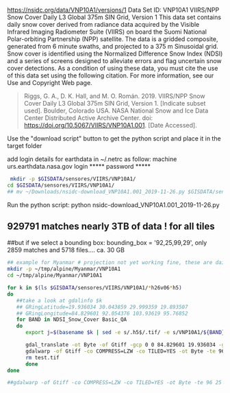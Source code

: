 
https://nsidc.org/data/VNP10A1/versions/1
Data Set ID:
VNP10A1
VIIRS/NPP Snow Cover Daily L3 Global 375m SIN Grid, Version 1
This data set contains daily snow cover derived from radiance data acquired by the Visible Infrared Imaging Radiometer Suite (VIIRS) on board the Suomi National Polar-orbiting Partnership (NPP) satellite. The data is a gridded composite, generated from 6 minute swaths, and projected to a 375 m Sinusoidal grid. Snow cover is identified using the Normalized Difference Snow Index (NDSI) and a series of screens designed to alleviate errors and flag uncertain snow cover detections.
As a condition of using these data, you must cite the use of this data set using the following citation. For more information, see our Use and Copyright Web page.

> Riggs, G. A., D. K. Hall, and M. O. Román. 2019. VIIRS/NPP Snow Cover Daily L3 Global 375m SIN Grid, Version 1. [Indicate subset used]. Boulder, Colorado USA. NASA National Snow and Ice Data Center Distributed Active Archive Center. doi: https://doi.org/10.5067/VIIRS/VNP10A1.001. [Date Accessed].

Use the "download script" button to get the python script and place it in the target folder

add login details for earthdata in ~/.netrc as follow:
machine urs.earthdata.nasa.gov login ***** password *****

```sh
 mkdir -p $GISDATA/sensores/VIIRS/VNP10A1/
cd $GISDATA/sensores/VIIRS/VNP10A1/
## mv ~/Downloads/nsidc-download_VNP10A1.001_2019-11-26.py $GISDATA/sensoLres/VIIRS/VNP10A1/
```

Run the python script:
python nsidc-download_VNP10A1.001_2019-11-26.py
## 929791 matches nearly 3TB of data ! for all tiles
##but if we select a bounding box: bounding_box = '92,25,99,29', only  2859 matches and 5718 files.... ca. 30 GB

```sh
## example for Myanmar # projection not yet working fine, these are daily products, thus more cumbersome to summarize
mkdir -p ~/tmp/alpine/Myanmar/VNP10A1
cd ~/tmp/alpine/Myanmar/VNP10A1

for k in $(ls $GISDATA/sensores/VIIRS/VNP10A1/*h26v06*h5)
do
   ##take a look at gdalinfo $k
   ## GRingLatitude=19.936034 30.043859 29.999359 19.893507
   ## GRingLongitude=84.829601 92.054376 103.93619 95.76852
   for BAND in NDSI_Snow_Cover Basic_QA
   do
      export j=$(basename $k | sed -e s/.h5$/.tif/ -e s/VNP10A1/${BAND}/)

      gdal_translate -ot Byte -of Gtiff -gcp 0 0 84.829601 19.936034 -gcp 0 3000 92.054376 30.043859 -gcp 3000 3000 103.93619 29.999359 -gcp 3000 0 95.76852 19.893507  HDF5:"${k}"://HDFEOS/GRIDS/NPP_Grid_IMG_2D/Data_Fields/${BAND} test.tif
      gdalwarp -of Gtiff -co COMPRESS=LZW -co TILED=YES -ot Byte -te 96 25 99 29   -t_srs EPSG:4326 test.tif ${j}
      rm test.tif
      done
done

##gdalwarp -of Gtiff -co COMPRESS=LZW -co TILED=YES -ot Byte -te 96 25 99 29  -s_srs "+proj=sinu +lon_0=0 +x_0=0 +y_0=0 +ellps=WGS84 +datum=WGS84 +units=m +no_defs" -t_srs EPSG:4326 HDF5:"${k}"://HDFEOS/GRIDS/NPP_Grid_IMG_2D/Data_Fields/${BAND} ${j}
```
